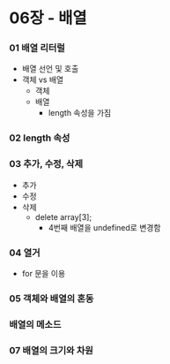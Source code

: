 06장 - 배열
====================================

### 01 배열 리터럴
* 배열 선언 및 호출
* 객체 vs 배열
	* 객체
	* 배열
		* length 속성을 가짐
		
### 02 length 속성


### 03 추가, 수정, 삭제
* 추가 
* 수정
* 삭제
	* delete array[3];
		- 4번째 배열을 undefined로 변경함

### 04 열거
* for 문을 이용


### 05 객체와 배열의 혼동

### 배열의 메소드

### 07 배열의 크기와 차원